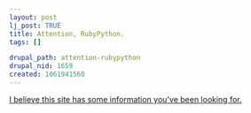 ```yaml
--- 
layout: post
lj_post: TRUE
title: Attention, RubyPython.
tags: []

drupal_path: attention-rubypython
drupal_nid: 1659
created: 1061941560
---
```

<a href="http://www.fvza.org/" target="_blank">I believe this site has some information you've been looking for.</a>
